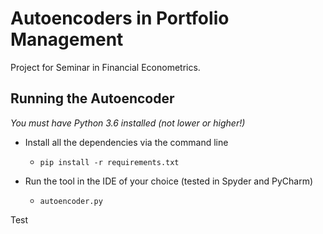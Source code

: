 # Autoencoders in Portfolio Management

Project for Seminar in Financial Econometrics.

## Running the Autoencoder

_You must have Python 3.6 installed (not lower or higher!)_

- Install all the dependencies via the command line
    - `pip install -r requirements.txt`

- Run the tool in the IDE of your choice (tested in Spyder and PyCharm)
    - `autoencoder.py`

Test